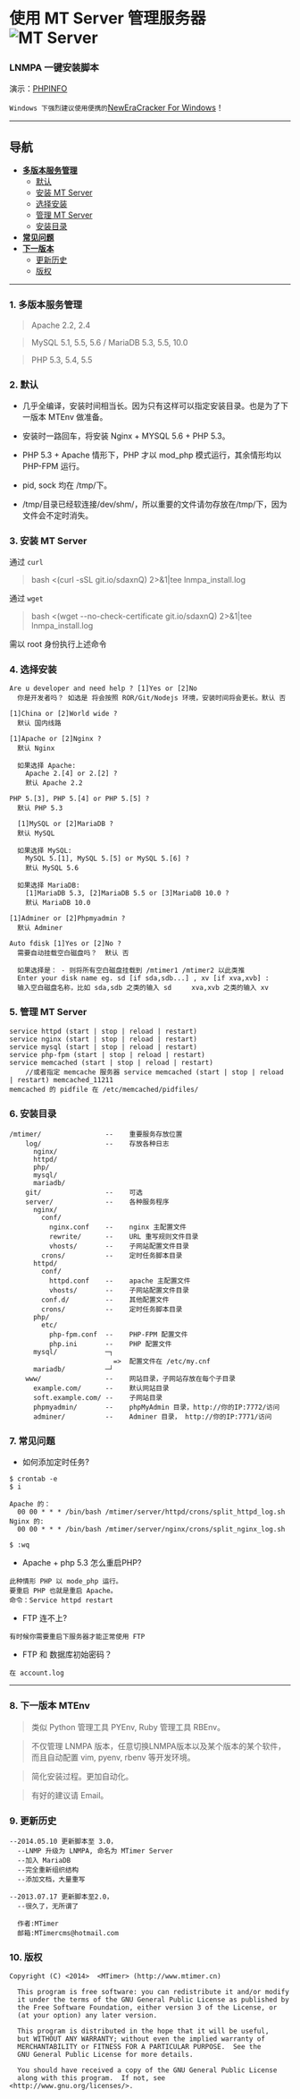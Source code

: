 使用 MT Server 管理服务器 ![MT Server](http://mtimercms.u.qiniudn.com/rest/mt-server.jpg)
====================================================

### LNMPA 一键安装脚本

演示：[PHPINFO](http://42.159.195.136/phpinfo.php)

`Windows 下强烈建议使用便携的`[NewEraCracker For Windows](http://www.mtimer.cn/open/server-config/104-neweracracker-best-wamnp-nts-fix.html)！


----


## 导航

* **[多版本服务管理](#1-多版本服务管理)**
  * [默认](#2-默认)
  * [安装 MT Server](#3-安装-mt-server)
  * [选择安装](#4-选择安装)
  * [管理 MT Server](#5-管理-mt-server)
  * [安装目录](#6-安装目录)
* **[常见问题](#7-常见问题)**
* **[下一版本](#8-下一版本-mtenv)**
  * [更新历史](#9-更新历史)
  * [版权](#10-版权)


----


### 1. 多版本服务管理

> Apache 2.2, 2.4

> MySQL 5.1, 5.5, 5.6  / MariaDB 5.3, 5.5, 10.0

> PHP 5.3, 5.4, 5.5


### 2. 默认

- 几乎全编译，安装时间相当长。因为只有这样可以指定安装目录。也是为了下一版本 MTEnv 做准备。

- 安装时一路回车，将安装 Nginx + MYSQL 5.6 + PHP 5.3。

- PHP 5.3 + Apache 情形下，PHP 才以 mod_php 模式运行，其余情形均以 PHP-FPM 运行。

- pid, sock 均在 /tmp/下。

- /tmp/目录已经软连接/dev/shm/，所以重要的文件请勿存放在/tmp/下，因为文件会不定时消失。


### 3. 安装 MT Server

通过 `curl`
> bash <(curl -sSL git.io/sdaxnQ) 2>&1|tee lnmpa_install.log

通过 `wget`
> bash <(wget --no-check-certificate git.io/sdaxnQ) 2>&1|tee lnmpa_install.log

需以 root 身份执行上述命令


### 4. 选择安装

```
Are u developer and need help ? [1]Yes or [2]No
  你是开发者吗？ 如选是 将会按照 ROR/Git/Nodejs 环境，安装时间将会更长。默认 否

[1]China or [2]World wide ? 
  默认 国内线路

[1]Apache or [2]Nginx ? 
  默认 Nginx

  如果选择 Apache:
    Apache 2.[4] or 2.[2] ? 
    默认 Apache 2.2

PHP 5.[3], PHP 5.[4] or PHP 5.[5] ? 
  默认 PHP 5.3

  [1]MySQL or [2]MariaDB ? 
  默认 MySQL

  如果选择 MySQL:
    MySQL 5.[1], MySQL 5.[5] or MySQL 5.[6] ? 
    默认 MySQL 5.6

  如果选择 MariaDB:
    [1]MariaDB 5.3, [2]MariaDB 5.5 or [3]MariaDB 10.0 ? 
    默认 MariaDB 10.0

[1]Adminer or [2]Phpmyadmin ? 
  默认 Adminer

Auto fdisk [1]Yes or [2]No ? 
  需要自动挂载空白磁盘吗？  默认 否

  如果选择是： - 则将所有空白磁盘挂载到 /mtimer1 /mtimer2 以此类推
  Enter your disk name eg. sd [if sda,sdb...] , xv [if xva,xvb] : 
  输入空白磁盘名称，比如 sda,sdb 之类的输入 sd     xva,xvb 之类的输入 xv
```


### 5. 管理 MT Server

```
service httpd (start | stop | reload | restart)
service nginx (start | stop | reload | restart)
service mysql (start | stop | reload | restart)
service php-fpm (start | stop | reload | restart)
service memcached (start | stop | reload | restart) 
  	//或者指定 memcache 服务器 service memcached (start | stop | reload | restart) memcached_11211
memcached 的 pidfile 在 /etc/memcached/pidfiles/
```


### 6. 安装目录

```
/mtimer/                --    重要服务存放位置
    log/                --    存放各种日志  
      nginx/
      httpd/
      php/
      mysql/
      mariadb/
    git/                --    可选
    server/             --    各种服务程序
      nginx/
        conf/
          nginx.conf    --    nginx 主配置文件
          rewrite/      --    URL 重写规则文件目录
          vhosts/       --    子网站配置文件目录
        crons/          --    定时任务脚本目录
      httpd/
        conf/
          httpd.conf    --    apache 主配置文件
          vhosts/       --    子网站配置文件目录
        conf.d/         --    其他配置文件
        crons/          --    定时任务脚本目录
      php/
        etc/
          php-fpm.conf  --    PHP-FPM 配置文件
          php.ini       --    PHP 配置文件
      mysql/            ─┐
                          =>  配置文件在 /etc/my.cnf
      mariadb/          ─┘
    www/                --    网站目录，子网站存放在每个子目录
      example.com/      --    默认网站目录
      soft.example.com/ --    子网站目录
      phpmyadmin/       --    phpMyAdmin 目录，http://你的IP:7772/访问
      adminer/          --    Adminer 目录， http://你的IP:7771/访问
```


### 7. 常见问题

- 如何添加定时任务?


```
$ crontab -e
$ i

Apache 的：
  00 00 * * * /bin/bash /mtimer/server/httpd/crons/split_httpd_log.sh
Nginx 的:
  00 00 * * * /bin/bash /mtimer/server/nginx/crons/split_nginx_log.sh

$ :wq
```

- Apache + php 5.3 怎么重启PHP?

```
此种情形 PHP 以 mode_php 运行。
要重启 PHP 也就是重启 Apache。
命令：Service httpd restart
```

- FTP 连不上?

```
有时候你需要重启下服务器才能正常使用 FTP
```

- FTP 和 数据库初始密码？

```
在 account.log
```



----



### 8. 下一版本 MTEnv

> 类似 Python 管理工具 PYEnv, Ruby 管理工具 RBEnv。

> 不仅管理 LNMPA 版本，任意切换LNMPA版本以及某个版本的某个软件，而且自动配置 vim, pyenv, rbenv 等开发环境。

> 简化安装过程。更加自动化。

> 有好的建议请 Email。



### 9. 更新历史

```
--2014.05.10 更新脚本至 3.0，
  --LNMP 升级为 LNMPA, 命名为 MTimer Server
  --加入 MariaDB
  --完全重新组织结构
  --添加文档，大量重写

--2013.07.17 更新脚本至2.0，
  --很久了，无所谓了

  作者:MTimer
  邮箱:MTimercms@hotmail.com
```


### 10. 版权

```
Copyright (C) <2014>  <MTimer> (http://www.mtimer.cn)

  This program is free software: you can redistribute it and/or modify
  it under the terms of the GNU General Public License as published by
  the Free Software Foundation, either version 3 of the License, or
  (at your option) any later version.

  This program is distributed in the hope that it will be useful,
  but WITHOUT ANY WARRANTY; without even the implied warranty of
  MERCHANTABILITY or FITNESS FOR A PARTICULAR PURPOSE.  See the
  GNU General Public License for more details.

  You should have received a copy of the GNU General Public License
  along with this program.  If not, see <http://www.gnu.org/licenses/>.
  
```